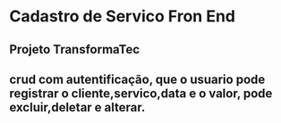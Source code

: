 # Cadastro de Servico Fron End

## Projeto TransformaTec

## crud com autentificação, que o usuario pode registrar o cliente,servico,data e o valor, pode excluir,deletar e alterar.
